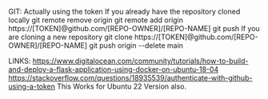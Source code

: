 GIT:
Actually using the token
If you already have the repository cloned locally
git remote remove origin
git remote add origin https://[TOKEN]@github.com/[REPO-OWNER]/[REPO-NAME]
git push
If you are cloning a new repository
git clone https://[TOKEN]@github.com/[REPO-OWNER]/[REPO-NAME]
git push origin --delete main

LINKS:
https://www.digitalocean.com/community/tutorials/how-to-build-and-deploy-a-flask-application-using-docker-on-ubuntu-18-04
https://stackoverflow.com/questions/18935539/authenticate-with-github-using-a-token
This Works for Ubuntu 22 Version also.
